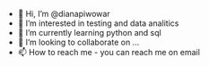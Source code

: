 - 👋 Hi, I’m @dianapiwowar
- 👀 I’m interested in testing and data analitics
- 🌱 I’m currently learning python and sql
- 💞️ I’m looking to collaborate on ...
- 📫 How to reach me - you can reach me on email

<!---
dianapiwowar/dianapiwowar is a ✨ special ✨ repository because its `README.md` (this file) appears on your GitHub profile.
You can click the Preview link to take a look at your changes.
--->
